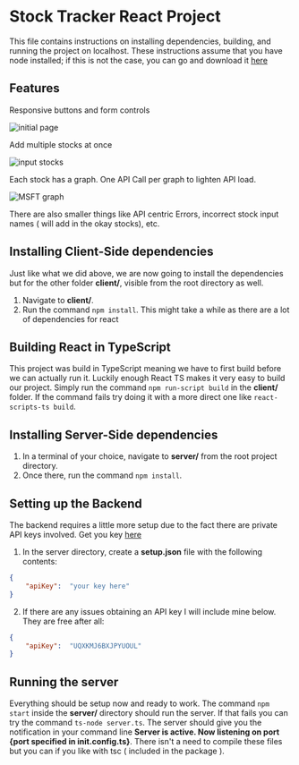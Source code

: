 ﻿# Stock Tracker React Project

This file contains instructions on installing dependencies, building, and running the project on localhost. These instructions assume that you have node installed; if this is not the case, you can go and download it [here](https://nodejs.org/)

## Features
Responsive buttons and form controls

![initial page](https://i.imgur.com/cFU0xNx.png)

Add multiple stocks at once

![input stocks](https://i.imgur.com/vrBBKqL.png)

Each stock has a graph. One API Call per graph to lighten API load.

![MSFT graph](https://i.imgur.com/drQtefI.png)

There are also smaller things like API centric Errors, incorrect stock input names ( will add in the okay stocks), etc. 

## Installing Client-Side dependencies
Just like what we did above, we are now going to install the dependencies but for the other folder **client/**, visible from the root directory as well.
1. Navigate  to **client/**.
2. Run the command `npm install`. This might take a while as there are a lot of dependencies for react

## Building React in TypeScript
This project was build in TypeScript meaning we have to first build before we can actually run it. Luckily enough React TS makes it very easy to build our project. Simply run the command `npm run-script build` in the **client/** folder. If the command fails try doing it with a more direct one like `react-scripts-ts build`. 

## Installing Server-Side dependencies
1. In a terminal of your choice, navigate to **server/** from the root project directory.
2. Once there, run the command `npm install`.

## Setting up the Backend

The backend requires a little more setup due to the fact there are private API keys involved. Get you key [here](https://www.alphavantage.co/)
1. In the server directory, create a **setup.json** file with the following contents:
```json
{
	"apiKey":  "your key here"
}
```
2. If there are any issues obtaining an API key I will include mine below. They are free after all:
```json
{
	"apiKey":  "UQXKMJ6BXJPYUOUL"
}
```

## Running the server
Everything should be setup now and ready to work. The command `npm start` inside the **server/** directory should run the server. If that fails you can try the command `ts-node server.ts`. The server should give you the notification in your command line **Server is active. Now listening on port {port specified in init.config.ts}**. There isn't a need to compile these files but you can if you like with tsc ( included in the package ).
